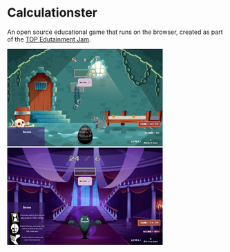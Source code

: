 # Calculationster

An open source educational game that runs on the browser, created as part of the [TOP Edutainment Jam](https://itch.io/jam/top-jam-1).

<img width="360" src="./screenshots/1.png"/>
<img width="360" src="./screenshots/2.png"/>
